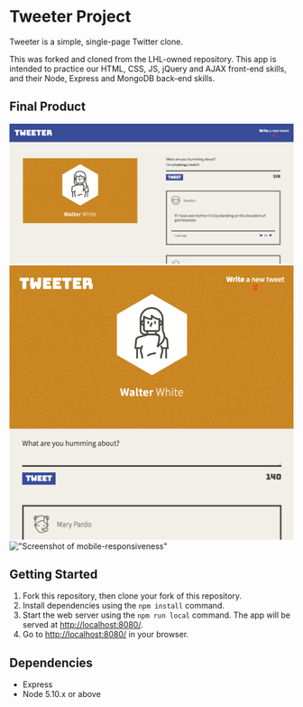 # Tweeter Project

Tweeter is a simple, single-page Twitter clone.

This was forked and cloned from the LHL-owned repository. This app is intended to practice our HTML, CSS, JS, jQuery and AJAX front-end skills, and their Node, Express and MongoDB back-end skills.

## Final Product

!["Screenshot of user composing a tweet"](https://github.com/mgibby91/tweeter/blob/master/docs/tweeter-compose-tweet.png)
!["Screenshot of going over character limit"](https://github.com/mgibby91/tweeter/blob/master/docs/tweeter-mobile-responsive.png)
!["Screenshot of mobile-responsiveness"]('https://github.com/mgibby91/tweeter/blob/master/docs/tweeter-compose-tweet.png)

## Getting Started

1. Fork this repository, then clone your fork of this repository.
2. Install dependencies using the `npm install` command.
3. Start the web server using the `npm run local` command. The app will be served at <http://localhost:8080/>.
4. Go to <http://localhost:8080/> in your browser.

## Dependencies

- Express
- Node 5.10.x or above
